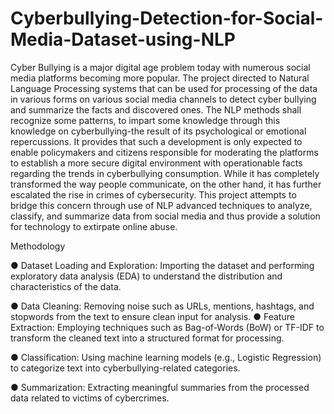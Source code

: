 # Cyberbullying-Detection-for-Social-Media-Dataset-using-NLP

Cyber Bullying is a major digital age problem today with numerous social media platforms becoming more popular. The project directed to Natural Language Processing systems that can be used for processing of the data in various forms on various social media channels to detect cyber bullying and summarize the facts and discovered ones. The NLP methods shall recognize some patterns, to impart some knowledge through this knowledge on cyberbullying-the result of its psychological or emotional repercussions. It provides that such a development is only expected to enable policymakers and citizens responsible for moderating the platforms to establish a more secure digital environment with operationable facts regarding the trends in cyberbullying consumption. While it has completely transformed the way people communicate, on the other hand, it has further escalated the rise in crimes of cybersecurity. This project attempts to bridge this concern through use of NLP advanced techniques to analyze, classify, and
summarize data from social media and thus provide a solution for technology to extirpate online abuse. 

Methodology

● Dataset Loading and Exploration: Importing the dataset and performing exploratory data analysis (EDA) to understand the distribution and characteristics of the data. 

● Data Cleaning: Removing noise such as URLs, mentions, hashtags, and stopwords from the text to ensure clean input for analysis. ● Feature Extraction: Employing techniques such as Bag-of-Words (BoW) or TF-IDF to transform the cleaned text into a structured format for processing.

● Classification: Using machine learning models (e.g., Logistic Regression) to categorize text into cyberbullying-related categories. 

● Summarization: Extracting meaningful summaries from the processed data related to victims of cybercrimes.
